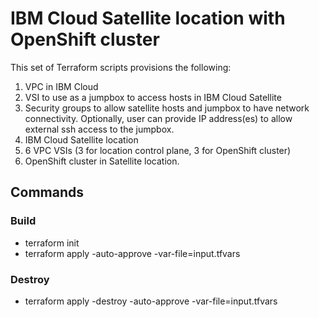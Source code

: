 # IBM Cloud Satellite location with OpenShift cluster

This set of Terraform scripts provisions the following:

1. VPC in IBM Cloud
2. VSI to use as a jumpbox to access hosts in IBM Cloud Satellite
3. Security groups to allow satellite hosts and jumpbox to have network connectivity. Optionally, user can provide IP address(es) to allow external ssh access to the jumpbox.
4. IBM Cloud Satellite location
5. 6 VPC VSIs (3 for location control plane, 3 for OpenShift cluster)
6. OpenShift cluster in Satellite location.


## Commands

### Build
- terraform init
- terraform apply -auto-approve -var-file=input.tfvars

### Destroy
- terraform apply -destroy -auto-approve -var-file=input.tfvars 
